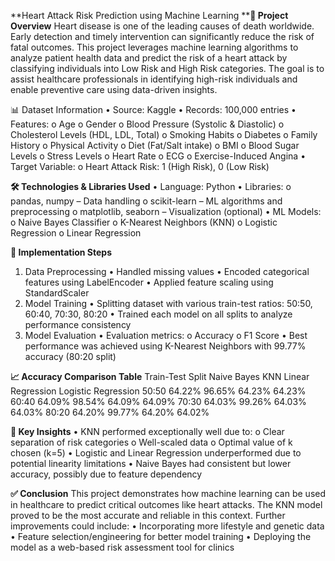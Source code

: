 **Heart Attack Risk Prediction using Machine Learning
****📌 Project Overview**
Heart disease is one of the leading causes of death worldwide. Early detection and timely intervention can significantly reduce the risk of fatal outcomes. This project leverages machine learning algorithms to analyze patient health data and predict the risk of a heart attack by classifying individuals into Low Risk and High Risk categories.
The goal is to assist healthcare professionals in identifying high-risk individuals and enable preventive care using data-driven insights.

📊 Dataset Information
•	Source: Kaggle
•	Records: 100,000 entries
•	Features:
    o	Age
    o	Gender
    o	Blood Pressure (Systolic & Diastolic)
    o	Cholesterol Levels (HDL, LDL, Total)
    o	Smoking Habits
    o	Diabetes
    o	Family History
    o	Physical Activity
    o	Diet (Fat/Salt intake)
    o	BMI
    o	Blood Sugar Levels
    o	Stress Levels
    o	Heart Rate
    o	ECG
    o	Exercise-Induced Angina
•	Target Variable:
    o	Heart Attack Risk: 1 (High Risk), 0 (Low Risk)
    
**🛠️ Technologies & Libraries Used**
•	Language: Python
•	Libraries:
    o	pandas, numpy – Data handling
    o	scikit-learn – ML algorithms and preprocessing
    o	matplotlib, seaborn – Visualization (optional)
•	ML Models:
    o	Naive Bayes Classifier
    o	K-Nearest Neighbors (KNN)
    o	Logistic Regression
    o	Linear Regression

**🧠 Implementation Steps**
1. Data Preprocessing
    •	Handled missing values
    •	Encoded categorical features using LabelEncoder
    •	Applied feature scaling using StandardScaler
2. Model Training
    •	Splitting dataset with various train-test ratios: 50:50, 60:40, 70:30, 80:20
    •	Trained each model on all splits to analyze performance consistency
3. Model Evaluation
    •	Evaluation metrics:
      o	Accuracy
      o	F1 Score
    •	Best performance was achieved using K-Nearest Neighbors with 99.77% accuracy (80:20 split)
   
**📈 Accuracy Comparison Table**
Train-Test Split	Naive Bayes	KNN	Linear Regression	Logistic Regression
50:50	64.22%	96.65%	64.23%	64.23%
60:40	64.09%	98.54%	64.09%	64.09%
70:30	64.03%	99.26%	64.03%	64.03%
80:20	64.20%	99.77%	64.20%	64.02%

**🎯 Key Insights**
    •	KNN performed exceptionally well due to:
        o	Clear separation of risk categories
        o	Well-scaled data
        o	Optimal value of k chosen (k=5)
    •	Logistic and Linear Regression underperformed due to potential linearity limitations
    •	Naive Bayes had consistent but lower accuracy, possibly due to feature dependency
    
**✅ Conclusion**
This project demonstrates how machine learning can be used in healthcare to predict critical outcomes like heart attacks. The KNN model proved to be the most accurate and reliable in this context.
Further improvements could include:
    •	Incorporating more lifestyle and genetic data
    •	Feature selection/engineering for better model training
    •	Deploying the model as a web-based risk assessment tool for clinics


